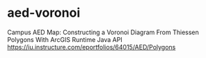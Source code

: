 # aed-voronoi
Campus AED Map: Constructing a Voronoi Diagram From Thiessen Polygons With ArcGIS Runtime Java API
https://iu.instructure.com/eportfolios/64015/AED/Polygons
